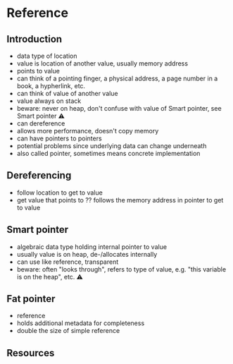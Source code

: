 # Reference



## Introduction

- data type of location
- value is location of another value, usually memory address
- points to value
- can think of a pointing finger, a physical address, a page number in a book, a hypherlink, etc.
- can think of value of another value
- value always on stack
- beware: never on heap, don't confuse with value of Smart pointer, see Smart pointer ⚠️
- can dereference
- allows more performance, doesn't copy memory
- can have pointers to pointers
- potential problems since underlying data can change underneath
- also called pointer, sometimes means concrete implementation



## Dereferencing

- follow location to get to value
- get value that points to
?? follows the memory address in pointer to get to value



## Smart pointer

- algebraic data type holding internal pointer to value
- usually value is on heap, de-/allocates internally
- can use like reference, transparent
- beware: often "looks through", refers to type of value, e.g. "this variable is on the heap", etc. ⚠️



## Fat pointer

- reference
- holds additional metadata for completeness
- double the size of simple reference



## Resources
